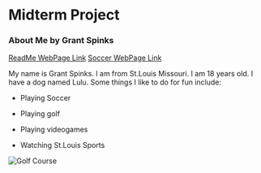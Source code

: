 # Midterm Project
### About Me by Grant Spinks
[ReadMe WebPage Link](README.md) [Soccer WebPage Link](Soccer.md)

My name is Grant Spinks. I am from St.Louis Missouri. I am 18 years old. I have a dog named Lulu. Some things I like to do for fun include:

- Playing Soccer

- Playing golf

- Playing videogames

- Watching St.Louis Sports


![Golf Course](https://www.brinsonjeepram.com/blogs/3920/wp-content/uploads/2022/01/Top-5-Golf-Courses-Near-Corsicana-300x225.jpg)

